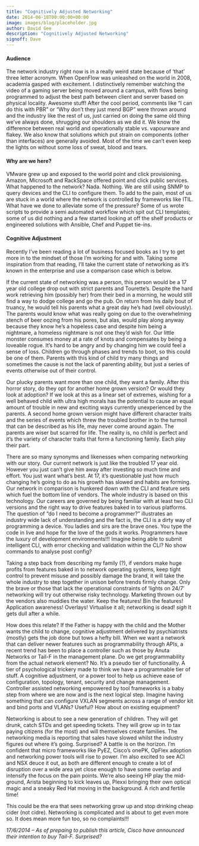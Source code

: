 ```yaml
---
title: "Cognitively Adjusted Networking"
date: 2014-06-18T00:00:00+00:00
image: images/blog/placeholder.jpg
author: David Gee
description: "Cognitively Adjusted Networking"
signoff: Dave
---
```


#### Audience

The network industry right now is in a really weird state because of ‘that’ three letter acronym. When OpenFlow was unleashed on the world in 2008, academia gasped with excitement. I distinctively remember watching the video of a gaming server being moved around a campus, with flows being programmed to adjust the best path between client and server based on physical locality. Awesome stuff! After the cool period, comments like “I can do this with PBR” or “Why don’t they just mend BGP” were thrown around and the industry like the rest of us, just carried on doing the same old thing we’ve always done, shrugging our shoulders as we did it. We know the difference between real world and operationally stable vs. vapourware and flakey. We also know that solutions which put strain on components (other than interfaces) are generally avoided. Most of the time we can’t even keep the lights on without some loss of sweat, blood and tears.

#### Why are we here?

VMware grew up and exposed to the world point and click provisioning. Amazon, Microsoft and RackSpace offered point and click public services. What happened to the network? Nada. Nothing. We are still using SNMP to query devices and the CLI to configure them. To add to the pain, most of us are stuck in a world where the network is controlled by frameworks like ITIL. What have we done to alleviate some of the pressure? Some of us wrote scripts to provide a semi automated workflow which spit out CLI templates; some of us did nothing and a few started looking at off the shelf products or engineered solutions with Ansible, Chef and Puppet tie-ins.

#### Cognitive Adjustment

Recently I’ve been reading a lot of business focused books as I try to get more in to the mindset of those I’m working for and with. Taking some inspiration from that reading, I’ll take the current state of networking as it’s known in the enterprise and use a comparison case which is below.

If the current state of networking was a person, this person would be a 17 year old college drop out with strict parents and Tourette’s. Despite the hard work retrieving him (possibly her) from their bed in a morning, he would still find a way to dodge college and go the pub. On return from his daily bout of truancy, he would tell his parents what a great day he’s had (well obviously). The parents would know what was really going on due to the overwhelming stench of beer oozing from his pores, but alas, would play along anyway because they know he’s a hopeless case and despite him being a nightmare, a homeless nightmare is not one they’d wish for. Our little monster consumes money at a rate of knots and compensates by being a loveable rogue. It’s hard to be angry and by changing him we could feel a sense of loss. Children go through phases and trends to boot, so this could be one of them. Parents with this kind of child try many things and sometimes the cause is not the lack of parenting ability, but just a series of events otherwise out of their control.

Our plucky parents want more than one child, they want a family. After this horror story, do they opt for another home grown version? Or would they look at adoption? If we look at this as a linear set of extremes, wishing for a well behaved child with ultra high morals has the potential to cause an equal amount of trouble in new and exciting ways currently unexperienced by the parents. A second home grown version might have different character traits and the series of events which threw the troubled brother in to the turmoil that can be described as his life, may never come around again. The parents are wiser but scarred for life. The reality is, no child is perfect and it’s the variety of character traits that form a functioning family. Each play their part.

There are so many synonyms and likenesses when comparing networking with our story. Our current network is just like the troubled 17 year old. However you just can’t give him away after investing so much time and effort. You just want what’s best. At 17, it’s questionable just how much changing he’s going to do as his growth has slowed and habits are forming. Our network in comparison is hunkered down with the CLI and feature sets which fuel the bottom line of vendors. The whole industry is based on this technology. Our careers are governed by being familiar with at least two CLI versions and the right way to drive features baked in to various platforms. The question of “do I need to become a programmer?” illustrates an industry wide lack of understanding and the fact is, the CLI is a dirty way of programming a device. You ladies and sirs are the brave ones. You type the code in live and hope for the love of the gods it works. Programmers have the luxury of development environments!!! Imagine being able to submit intelligent CLI, with error checking and validation within the CLI? No show commands to analyse post config?

Taking a step back from describing my family (?), if vendors make huge profits from features baked in to network operating systems, keep tight control to prevent misuse and possibly damage the brand, it will take the whole industry to step together in unison before trends firmly change. Only the brave or those that lack the operational constraints of ‘lights on 24/7’ networking will try out otherwise risky technology. Marketing thrown out by the vendors also muddies the water. Keep the features! Bin the features! Application awareness! Overlays! Virtualise it all; networking is dead! *sigh* It gets dull after a while.

How does this relate? If the Father is happy with the child and the Mother wants the child to change, cognitive adjustment delivered by psychiatrists (mostly) gets the job done but tows a hefty bill. When we want a network that can deliver newer features such as programmability through APIs, a recent trend has been to place a controller such as those by Anuta Networks or Tail-F in the management plane. Do we get programmability from the actual network element? No. It’s a pseudo tier of functionality. A tier of psychological trickery made to think we have a programmable tier of stuff. A cognitive adjustment, or a power tool to help us achieve ease of configuration, topology, tenant, security and change management. Controller assisted networking empowered by tool frameworks is a baby step from where we are now and is the next logical step. Imagine having something that can configure VXLAN segments across a range of vendor kit and bind ports and VLANs? Useful? How about on existing equipment?

Networking is about to see a new generation of children. They will get drunk, catch STDs and get speeding tickets. They will grow up in to tax paying citizens (for the most) and will themselves create families. The networking media is reporting that sales have slowed whilst the industry figures out where it’s going. Surprised? A battle is on the horizon. I’m confident that micro frameworks like PyEZ, Cisco’s onePK, OpFlex adoption and networking power tools will rise to power. I’m also excited to see ACI and NSX deuce it out, as both are different enough to create a lot of disruption over a wide area yet close enough to have some overlap and intensify the focus on the pain points. We’re also seeing HP play the mid-ground, Arista beginning to kick leaves up, Plexxi bringing their own optical magic and a sneaky Red Hat moving in the background. A rich and fertile time!

This could be the era that sees networking grow up and stop drinking cheap cider (not cidre). Networking is complicated and is about to get even more so. It does mean more fun too, so no complaints!!!

*17/6/2014 – As of prepaing to publish this article, Cisco have announced their intention to buy Tail-F. Surprised?*